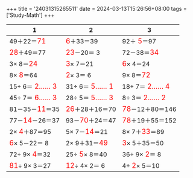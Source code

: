 +++ 
title = '24031315265511' 
date = 2024-03-13T15:26:56+08:00 
tags = ['Study-Math'] 
+++ 

1 | 2 | 3 
-- | -- | -- 
49＋22＝<font color=red size=4>71</font> | <font color=red size=4> 6</font>＋33＝39 | 92＋<font color=red size=4> 5</font>＝97 
<font color=red size=4>28</font>＋49＝77 | <font color=red size=4>23</font>－20＝ 3 | 72－38＝<font color=red size=4>34</font> 
 3× 8＝<font color=red size=4>24</font> | <font color=red size=4> 3</font>× 7＝21 | <font color=red size=4> 6</font>× 4＝24 
 8×<font color=red size=4> 8</font>＝64 | <font color=red size=4> 2</font>× 3＝ 6 |  9× 8＝<font color=red size=4>72</font> 
15÷ 6＝<font color=red size=4> 2…… 3</font> | 31÷ 6＝<font color=red size=4> 5…… 1</font> | 18÷ 7＝<font color=red size=4> 2…… 4</font> 
45÷ 7＝<font color=red size=4> 6…… 3</font> | 28÷ 5＝<font color=red size=4> 5…… 3</font> |  8÷ 3＝<font color=red size=4> 2…… 2</font> 
81－35－<font color=red size=4>11</font>＝35 | <font color=red size=4>26</font>＋28＋16＝70 | <font color=red size=4>78</font>－12＋80＝146 
77－<font color=red size=4>14</font>－26＝37 | 93－<font color=red size=4>70</font>＋24＝47 | <font color=red size=4>78</font>＋19＋55＝152 
 2×<font color=red size=4> 4</font>＋87＝95 |  5× 7－<font color=red size=4>14</font>＝21 |  8× 7＋<font color=red size=4>33</font>＝89 
<font color=red size=4> 6</font>× 5－22＝ 8 |  2× 9＋31＝<font color=red size=4>49</font> | <font color=red size=4> 3</font>× 5＋35＝50 
72÷ 9×<font color=red size=4> 4</font>＝32 | 25÷<font color=red size=4> 5</font>× 8＝40 | 36÷ 9×<font color=red size=4> 2</font>＝ 8 
<font color=red size=4>81</font>÷ 9× 3＝27 | <font color=red size=4>12</font>÷ 4× 2＝ 6 |  4÷<font color=red size=4> 2</font>× 5＝10 

